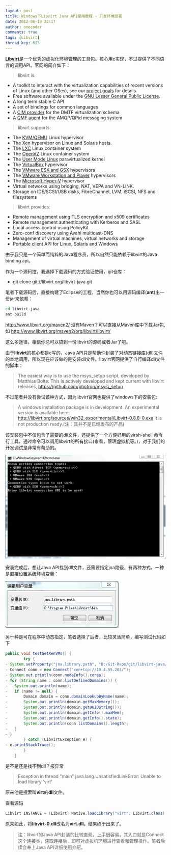 ```yaml
---
layout: post
title: Windows下Libvirt Java API使用教程 - 开发环境部署
date: 2012-06-19 22:17
author: onecoder
comments: true
tags: [Libvirt]
thread_key: 613
---
```

 <a href="http://libvirt.org/" target="\_blank">**Libvirt**</a>是一个优秀的虚拟化环境管理的工具包。核心用c实现，不过提供了不同语言的调用API。官网的简介如下：

> libvirt is:
> 
- A toolkit to interact with the virtualization capabilities of recent versions of Linux (and other OSes), see our  <a target="_blank" href="http://libvirt.org/goals.html" >project goals</a> for details.
- Free software available under the  <a target="_blank" href="http://www.opensource.org/licenses/lgpl-license.html">GNU Lesser General Public License</a>.
- A long term stable C API
- A set of bindings for common languages
- A  <a target="_blank" href="http://libvirt.org/CIM/">CIM provider</a> for the DMTF virtualization schema
- A  <a target="_blank" href="http://libvirt.org/qpid/">QMF agent</a> for the AMQP/QPid messaging system
> 
> libvirt supports:</h2>
> 
- The <a target="_blank" href="http://libvirt.org/drvqemu.html">KVM/QEMU</a> Linux hypervisor
- The  <a target="_blank" href="http://libvirt.org/drvxen.html">Xen</a> hypervisor on Linux and Solaris hosts.		
- The  <a target="_blank" href="http://libvirt.org/drvlxc.html">LXC</a> Linux container system
- The  <a target="_blank" href="http://libvirt.org/drvopenvz.html">OpenVZ</a> Linux container system
- The  <a target="_blank" href="http://libvirt.org/drvuml.html">User Mode Linux</a> paravirtualized kernel
- The  <a target="_blank" href="http://libvirt.org/drvvbox.html">VirtualBox</a> hypervisor
- The  <a target="_blank" href="http://libvirt.org/drvesx.html">VMware ESX and GSX</a> hypervisors
- The  <a target="_blank" href="http://libvirt.org/drvvmware.html">VMware Workstation and Player</a> hypervisors
- The  <a target="_blank" href="http://libvirt.org/drvhyperv.html">Microsoft Hyper-V</a> hypervisor
- Virtual networks using bridging, NAT, VEPA and VN-LINK.
- Storage on IDE/SCSI/USB disks, FibreChannel, LVM, iSCSI, NFS and filesystems

> libvirt provides:
> 		
- Remote management using TLS encryption and x509 certificates	
- Remote management authenticating with Kerberos and SASL
- Local access control using PolicyKit	
- Zero-conf discovery using Avahi multicast-DNS
- Management of virtual machines, virtual networks and storage
- Portable client API for Linux, Solaris and Windows
	
由于我只是一个简单而纯粹的Java程序员，所以自然只能依赖于libvirt的Java binding api。

作为一个源码控，我选择下载源码的方式验证使用，git仓库：

- git clone git://libvirt.org/libvirt-java.git 

笔者下载源码后，直接构建了Eclipse的工程，当然你也可以用源码编译(**ant**)出一份jar来依赖：

```sh
cd libvirt-java
ant build
```

http://www.libvirt.org/maven2/ 没有Maven？可以直接从Maven库中下载Jar包,如
<a href="http://www.libvirt.org/maven2/org/libvirt/libvirt/" target="_blank">http://www.libvirt.org/maven2/org/libvirt/libvirt/</a>

这么多途径，相信你总可以搞到一份libvirt的源码或者Jar了吧。

由于**libvirt**的核心都是c写的，Java API只是帮助你封装了对动态链接库(dll)文件的本地调用，所以现在应该做的是安装dll文件。libvirt官网提供了自行编译dll文件的脚本：

> The easiest way is to use the msys_setup script, developed by Matthias Bolte. This is actively developed and kept current with libvirt releases, 
> <a target="\_blank" href="https://github.com/photron/msys\_setup">https://github.com/photron/msys\_setup</a> 

不过笔者并没有尝试该种方式，因为libvirt官网也提供了windows下的安装包:	

> A windows installation package is in development. An experimental version is available here:
> <a target="_blank" href="http://libvirt.org/sources/win32_experimental/Libvirt-0.8.8-0.exe">http://libvirt.org/sources/win32_experimental/Libvirt-0.8.8-0.exe</a>
It is not production ready.(注：其并不是已经发布的产品)

该安装包中不仅包含了需要的dll文件，还提供了一个方便好用的virsh-shell 命令行工具，通过命令可以调用libvirt的所有接口(查看，管理虚拟机等。)，对于我们的开发调试是非常有帮助的。

![](/images/post/windows-libvirt/libvirt-cmd.jpg)

安装完成后，想让Java API找到dll文件，还需要指定jna路径，有两种方式，一种是直接设置系统环境变量：

![](/images/post/windows-libvirt/jna-system-environment.jpg)

另一种是可在程序中动态指定，笔者选择了后者，比较灵活简单，编写测试代码如下

```java
public void testGetXenVMs() {
		try {
- System.setProperty("jna.library.path", "D:/Git-Repo/git/libvirt-java/libvirt-java/src/test/java/kubi/coder/");
- Connect conn = new Connect("xen+tcp://10.4.55.203/");
- System.out.println(conn.nodeInfo().cores);
- for (String name : conn.listDefinedDomains()) {
- 	System.out.println(name);
- 	if (name != null) {
- 		Domain domain = conn.domainLookupByName(name);
- 		System.out.println(domain.getMaxMemory());
- 		System.out.println(domain.getUUIDString());
- 		System.out.println(domain.getInfo().maxMem);
- 		System.out.println(domain.getInfo().state);
- 		System.out.println(conn.listDomains().length);
- 	}
- }
		} catch (LibvirtException e) {
- e.printStackTrace();
		}
	}
```

是不是还是找不到dll？报异常

> Exception in thread "main" java.lang.UnsatisfiedLinkError: Unable to load library 'virt'

原来他是搜索叫**virt**的**dll**文件。		

查看源码

```java
Libvirt INSTANCE = (Libvirt) Native.loadLibrary("virt", Libvirt.class);
```

原来如此，将**libvirt-0.dll**改名为**virt.dll**。结果终于出来了。

> 注：libvirt的Java API封装的比较直观，上手很容易，其入口就是Connect 这个连接类，获取连接后，即可对虚拟机环境进行查看和管理操作。笔者后续会奉上Java API详细使用介绍。


